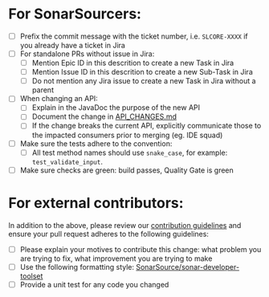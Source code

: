 
# For SonarSourcers:

- [ ] Prefix the commit message with the ticket number, i.e. `SLCORE-XXXX` if you already have a ticket in Jira
- [ ] For standalone PRs without issue in Jira:
    - [ ] Mention Epic ID in this descrition to create a new Task in Jira
    - [ ] Mention Issue ID in this descrition to create a new Sub-Task in Jira
    - [ ] Do not mention any Jira issue to create a new Task in Jira without a parent
- [ ] When changing an API:
    - [ ] Explain in the JavaDoc the purpose of the new API
    - [ ] Document the change in [API_CHANGES.md](https://github.com/SonarSource/sonarlint-core/blob/master/API_CHANGES.md)
    - [ ] If the change breaks the current API, explicitly communicate those to the impacted consumers prior to merging (eg. IDE squad)
- [ ] Make sure the tests adhere to the convention:
    - [ ] All test method names should use `snake_case`, for example: `test_validate_input`.
- [ ] Make sure checks are green: build passes, Quality Gate is green

# For external contributors:

In addition to the above, please review our [contribution guidelines](https://github.com/SonarSource/sonarlint-core/blob/master/docs/contributing.md) and ensure your pull request adheres to the following guidelines:

- [ ] Please explain your motives to contribute this change: what problem you are trying to fix, what improvement you are trying to make
- [ ] Use the following formatting style: [SonarSource/sonar-developer-toolset](https://github.com/SonarSource/sonar-developer-toolset#code-style)
- [ ] Provide a unit test for any code you changed

